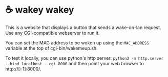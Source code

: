 # ☕ wakey wakey

This is a website that displays a button that sends a wake-on-lan request. Use
any CGI-compatible webserver to run it.

You can set the MAC address to be woken up using the `MAC_ADDRESS` variable at
the top of cgi-bin/wakemeup.sh.

To test it locally, you can use python's http server:
`python3 -m http.server --bind localhost --cgi 8000`
and then point your web browser to http://[::1]:8000/.

